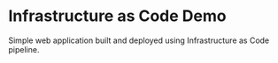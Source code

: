 # Infrastructure as Code Demo

Simple web application built and deployed using Infrastructure as Code pipeline.
